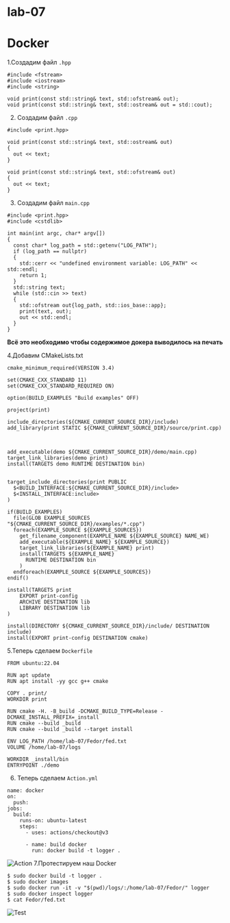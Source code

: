 # lab-07
# Docker  

1.Создадим файл ```.hpp```
```
#include <fstream>
#include <iostream>
#include <string>

void print(const std::string& text, std::ofstream& out);
void print(const std::string& text, std::ostream& out = std::cout);
```
2. Создадим файл ```.cpp```
```
#include <print.hpp>

void print(const std::string& text, std::ostream& out)
{
  out << text;
}

void print(const std::string& text, std::ofstream& out)
{
  out << text;
}
```
3. Создадим файл ```main.cpp```
```
#include <print.hpp>
#include <cstdlib>

int main(int argc, char* argv[])
{
  const char* log_path = std::getenv("LOG_PATH");
  if (log_path == nullptr)
  {
    std::cerr << "undefined environment variable: LOG_PATH" << std::endl;
    return 1;
  }
  std::string text;
  while (std::cin >> text)
  {
    std::ofstream out{log_path, std::ios_base::app};
    print(text, out);
    out << std::endl;
  }
}
```
**Всё это необходимо чтобы содержимое докера выводилось на печать**

4.Добавим CMakeLists.txt
```
cmake_minimum_required(VERSION 3.4)

set(CMAKE_CXX_STANDARD 11)
set(CMAKE_CXX_STANDARD_REQUIRED ON)

option(BUILD_EXAMPLES "Build examples" OFF)

project(print)

include_directories(${CMAKE_CURRENT_SOURCE_DIR}/include)
add_library(print STATIC ${CMAKE_CURRENT_SOURCE_DIR}/source/print.cpp)



add_executable(demo ${CMAKE_CURRENT_SOURCE_DIR}/demo/main.cpp)
target_link_libraries(demo print) 
install(TARGETS demo RUNTIME DESTINATION bin)


target_include_directories(print PUBLIC
  $<BUILD_INTERFACE:${CMAKE_CURRENT_SOURCE_DIR}/include>
  $<INSTALL_INTERFACE:include>
)

if(BUILD_EXAMPLES)
  file(GLOB EXAMPLE_SOURCES "${CMAKE_CURRENT_SOURCE_DIR}/examples/*.cpp")
  foreach(EXAMPLE_SOURCE ${EXAMPLE_SOURCES})
    get_filename_component(EXAMPLE_NAME ${EXAMPLE_SOURCE} NAME_WE)
    add_executable(${EXAMPLE_NAME} ${EXAMPLE_SOURCE})
    target_link_libraries(${EXAMPLE_NAME} print)
    install(TARGETS ${EXAMPLE_NAME}
      RUNTIME DESTINATION bin
    )
  endforeach(EXAMPLE_SOURCE ${EXAMPLE_SOURCES})
endif()

install(TARGETS print
    EXPORT print-config
    ARCHIVE DESTINATION lib
    LIBRARY DESTINATION lib
)

install(DIRECTORY ${CMAKE_CURRENT_SOURCE_DIR}/include/ DESTINATION include)
install(EXPORT print-config DESTINATION cmake)
```
5.Теперь сделаем ```Dockerfile```
```
FROM ubuntu:22.04

RUN apt update
RUN apt install -yy gcc g++ cmake

COPY . print/
WORKDIR print

RUN cmake -H. -B_build -DCMAKE_BUILD_TYPE=Release -DCMAKE_INSTALL_PREFIX=_install
RUN cmake --build _build
RUN cmake --build _build --target install

ENV LOG_PATH /home/lab-07/Fedor/fed.txt
VOLUME /home/lab-07/logs

WORKDIR _install/bin
ENTRYPOINT ./demo
```
6. Теперь сделаем ```Action.yml```
```
name: docker
on:
  push:
jobs:
  build:
    runs-on: ubuntu-latest
    steps:
      - uses: actions/checkout@v3

      - name: build docker
        run: docker build -t logger .
```
![Action](https://github.com/Fedorusita/lab-07/assets/112895410/39c31ec4-2901-4b01-9593-f79ade417efd)
7.Протестируем наш Docker
```
$ sudo docker build -t logger .
$ sudo docker images
$ sudo docker run -it -v "$(pwd)/logs/:/home/lab-07/Fedor/" logger
$ sudo docker inspect logger
$ cat Fedor/fed.txt
```
![Test](https://github.com/Fedorusita/lab-07/assets/112895410/9368982c-83d4-4941-8a2d-88363d993199)
